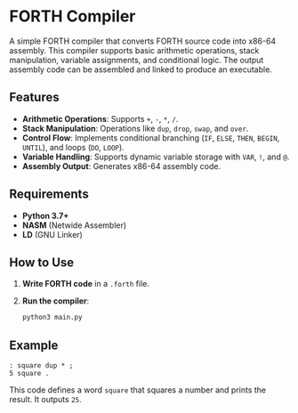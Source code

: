 
# FORTH Compiler

A simple FORTH compiler that converts FORTH source code into x86-64 assembly. This compiler supports basic arithmetic operations, stack manipulation, variable assignments, and conditional logic. The output assembly code can be assembled and linked to produce an executable.

## Features

* **Arithmetic Operations**: Supports `+`, `-`, `*`, `/`.
* **Stack Manipulation**: Operations like `dup`, `drop`, `swap`, and `over`.
* **Control Flow**: Implements conditional branching (`IF`, `ELSE`, `THEN`, `BEGIN`, `UNTIL`), and loops (`DO`, `LOOP`).
* **Variable Handling**: Supports dynamic variable storage with `VAR`, `!`, and `@`.
* **Assembly Output**: Generates x86-64 assembly code.

## Requirements

* **Python 3.7+**
* **NASM** (Netwide Assembler)
* **LD** (GNU Linker)

## How to Use

1. **Write FORTH code** in a `.forth` file.

2. **Run the compiler**:

   ```bash
   python3 main.py
   ```
## Example



```
: square dup * ;
5 square .
```

This code defines a word `square` that squares a number and prints the result. It outputs `25`.



